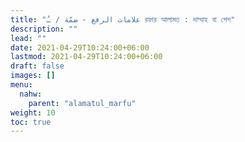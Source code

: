```yaml
---
title: "علامات الرفع - ضمّة / ـُ রফার আলামত : দাম্মাহ বা পেশ"
description: ""
lead: ""
date: 2021-04-29T10:24:00+06:00
lastmod: 2021-04-29T10:24:00+06:00
draft: false
images: []
menu: 
  nahw:
    parent: "alamatul_marfu"
weight: 10
toc: true
---
```


